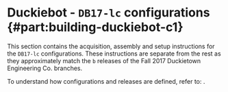 # Duckiebot - `DB17-lc` configurations {#part:building-duckiebot-c1}

This section contains the acquisition, assembly and setup instructions for the `DB17-lc` configurations. These instructions are separate from the rest as they approximately match the `b` releases of the Fall 2017 Duckietown Engineering Co. branches.

To understand how configurations and releases are defined, refer to: [](#duckiebot-configurations).
